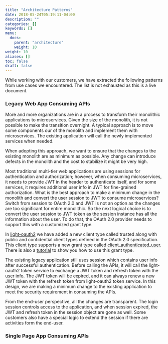 ```yaml
---
title: "Architecture Patterns"
date: 2018-05-24T05:19:11-04:00
description: ""
categories: []
keywords: []
menu:
  docs:
    parent: "architecture"
    weight: 10
weight: 10
aliases: []
toc: false
draft: false
---
```


While working with our customers, we have extracted the following patterns from use cases we encountered. The list is not exhausted as this is a live document. 

### Legacy Web App Consuming APIs

More and more organizations are in a process to transform their monolithic applications to microservices. Given the size of the monolith, it is not possible to make the transition overnight. A typical approach is to move some components our of the monolith and implement them with microservices. The existing application will call the newly implemented services when needed. 

When adopting this approach, we want to ensure that the changes to the existing monolith are as minimum as possible. Any change can introduce defects in the monolith and the cost to stabilize it might be very high. 

Most traditional multi-tier web applications are using sessions for authentication and authorization; however, when consuming microservices, it needs to provide JWT in the header to authenticate itself, and for some services, it requires additional user info in JWT for fine-grained authorization. What is the best approach to make a minimum change in the monolith and convert the user session to JWT to consume microservices? Switch from session to OAuth 2.0 and JWT is not an option as the changes are too significant for entire monolithic. So the next logical choice is to convert the user session to JWT token as the session instance has all the information about the user.  To do that, the OAuth 2.0 provider needs to support this with a customized grant type.

In [light-oauth2][] we have added a new client type called trusted along with public and confidential client types defined in the OAuth 2.0 specification. This client type supports a new grant type called [client_authenticated_user][]. There is also a [tutorial] to show you how to use this grant type. 

The existing legacy application still uses session which contains user info after successful authentication. Before calling the APIs, it will call the light-oauth2 token service to exchange a JWT token and refresh token with the user info. The JWT token will be expired, and it can always renew a new JWT token with the refresh token from light-oauth2 token service. In this design, we are making a minimum change to the existing application to meet the security requirement in consuming the APIs. 

From the end-user perspective, all the changes are transparent. The login session controls access to the application, and when session expired, the JWT and refresh token in the session object are gone as well. Some customers also have a special logic to extend the session if there are activities form the end-user. 

### Single Page App Consuming APIs



[light-oauth2]: /service/oauth/
[client_authenticated_user]: /service/oauth/service/custom/
[tutorial]: /tutorial/oauth/custom/
